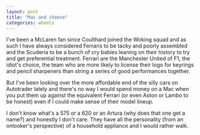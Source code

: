 ```yaml
---
layout: post
title: "Mac and cheese"
categories: wheels
---
```


I've been a McLaren fan since Coulthard joined the Woking squad and as such I have always considered Ferraris to be tacky and poorly assembled and the Scuderia to be a bunch of cry babies leaning on their history to try and get preferential treatment. Ferrari are the Manchester United of F1, the idiot's choice, the team who are more likely to license their logo for keyrings and pencil sharpeners than string a series of good performances together. 

But I've been looking over the more affordable end of the silly cars on Autotrader lately and there's no way I would spend money on a Mac when you put them up against the equivalent Ferrari (or even Aston or Lambo to be honest) even if I could make sense of their model lineup.

I don't know what's a 575 or a 620 or an Artura (why does that one get a name?) and honestly I don't care. They have all the personality (from an onlooker's perspective) of a household appliance and I would rather walk.